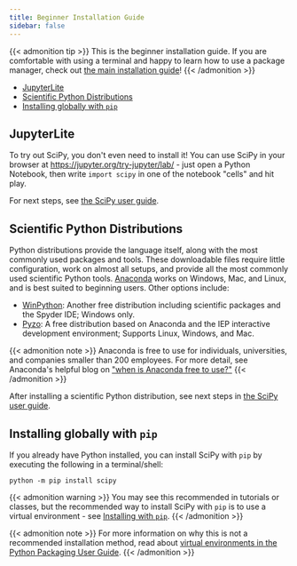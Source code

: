 ```yaml
---
title: Beginner Installation Guide
sidebar: false
---
```


{{< admonition tip >}}
This is the beginner installation guide.
If you are comfortable with using a terminal and happy to learn
how to use a package manager, check out
[the main installation guide](./install.md)!
{{< /admonition >}}

- [JupyterLite](#jupyterlite)
- [Scientific Python Distributions](#distributions)
- [Installing globally with `pip`](#pip-global)

<a name="jupyterlite"></a>

## JupyterLite

To try out SciPy, you don't even need to install it!
You can use SciPy in your browser at https://jupyter.org/try-jupyter/lab/ -
just open a Python Notebook, then write `import scipy` in one of
the notebook "cells" and hit play.

For next steps, see [the SciPy user guide][scipy-user-guide].

[scipy-user-guide]: https://docs.scipy.org/doc/scipy/tutorial/

<a name="distributions"></a>

## Scientific Python Distributions

Python distributions provide the language itself, along with the most
commonly used packages and tools. These downloadable files require
little configuration, work on almost all setups, and provide all the
most commonly used scientific Python tools.
[Anaconda](https://www.anaconda.com/download/) works on Windows, Mac,
and Linux, and is best suited to beginning users.
Other options include:

- [WinPython](https://winpython.github.io): Another free distribution
  including scientific packages and the Spyder IDE; Windows only.
- [Pyzo](https://pyzo.org): A free distribution based on Anaconda
  and the IEP interactive development environment; Supports Linux,
  Windows, and Mac.

{{< admonition note >}}
Anaconda is free to use for individuals, universities, and companies smaller than
200 employees. For more detail, see Anaconda's helpful blog on
["when is Anaconda free to use?"](https://www.anaconda.com/blog/update-on-anacondas-terms-of-service-for-academia-and-research)
{{< /admonition >}}

After installing a scientific Python distribution,
see next steps in [the SciPy user guide][scipy-user-guide].

<a name="pip-global"></a>

## Installing globally with `pip`

If you already have Python installed, you can install SciPy
with `pip` by executing the following in a terminal/shell:

    python -m pip install scipy

{{< admonition warning >}}
You may see this recommended in tutorials or classes, but the recommended
way to install SciPy with `pip` is to use a virtual environment -
see [Installing with `pip`](./install.md#installing-with-pip).
{{< /admonition >}}

{{< admonition note >}}
For more information on why this is not a recommended installation method,
read about [virtual environments in the Python Packaging User Guide](https://packaging.python.org/en/latest/tutorials/installing-packages/#creating-virtual-environments).
{{< /admonition >}}

